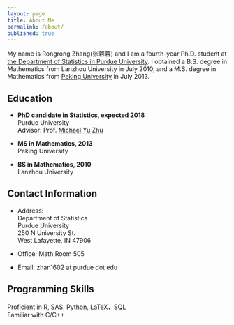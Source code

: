 ```yaml
---
layout: page
title: About Me
permalink: /about/
published: true
---
```


My name is Rongrong Zhang(张蓉蓉) and I am a fourth-year Ph.D. student at [the Department of Statistics in Purdue University](http://www.stat.purdue.edu/). I obtained a B.S. degree in Mathematics from Lanzhou University in July 2010, and a M.S. degree in Mathematics from [Peking University](http://english.pku.edu.cn/) in July 2013.

## Education

* **PhD candidate in Statistics, expected 2018**   
Purdue University  
Advisor: Prof. [Michael Yu Zhu](http://www.stat.purdue.edu/~yuzhu/)

* **MS in Mathematics, 2013**  
Peking University

* **BS in Mathematics, 2010**  
Lanzhou University

## Contact Information

* Address:  
Department of Statistics  
Purdue University  
250 N University St.  
West Lafayette, IN 47906  

* Office: Math Room 505  

* Email: zhan1602 at purdue dot edu

## Programming Skills

Proficient in R, SAS, Python, LaTeX，SQL  
Familiar with C/C++ 


